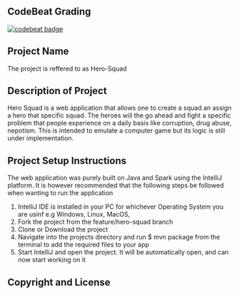 ## CodeBeat Grading
[![codebeat badge](https://codebeat.co/badges/012aea2f-f988-484c-8824-544b4333bcc0)](https://codebeat.co/projects/github-com-andrew-1000-hero-squad-feature-hero-squad)

## Project Name 

The project is reffered to as Hero-Squad

## Description of Project

Hero Squad is a web application that allows one to create a squad an assign a hero that 
specific squad. The heroes will the go ahead and fight a specific problem that
people experience on a daily basis like corruption, drug abuse, nepotism. This is intended to emulate a computer game but
its logic is still under implementation.

## Project Setup Instructions
The web application was purely built on Java and Spark using the IntelliJ platform. It 
is however recommended that the following steps be followed when wanting to run the application

<ol>
<li> IntelliJ IDE is installed in your PC for whichever Operating System you are usinf e.g Windows, Linux, MacOS, 
</li>
<li> Fork the project from the feature/hero-squad branch
</li>
<li> Clone or Download the project  </li>
<li> Navigate into the projects directory and run $ mvn package from the terminal to add
the required files to your app</li>
<li> Start IntelliJ and open the project. It will be automatically open, and can now start working on it</li>
</ol>


## Copyright and License




